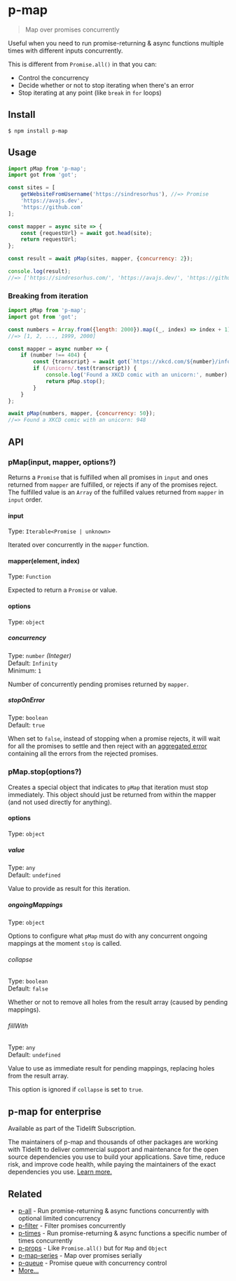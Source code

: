 # p-map

> Map over promises concurrently

Useful when you need to run promise-returning & async functions multiple times with different inputs concurrently.

This is different from `Promise.all()` in that you can:

* Control the concurrency
* Decide whether or not to stop iterating when there's an error
* Stop iterating at any point (like `break` in `for` loops)

## Install

```
$ npm install p-map
```

## Usage

```js
import pMap from 'p-map';
import got from 'got';

const sites = [
	getWebsiteFromUsername('https://sindresorhus'), //=> Promise
	'https://avajs.dev',
	'https://github.com'
];

const mapper = async site => {
	const {requestUrl} = await got.head(site);
	return requestUrl;
};

const result = await pMap(sites, mapper, {concurrency: 2});

console.log(result);
//=> ['https://sindresorhus.com/', 'https://avajs.dev/', 'https://github.com/']
```

### Breaking from iteration

```js
import pMap from 'p-map';
import got from 'got';

const numbers = Array.from({length: 2000}).map((_, index) => index + 1);
//=> [1, 2, ..., 1999, 2000]

const mapper = async number => {
	if (number !== 404) {
		const {transcript} = await got(`https://xkcd.com/${number}/info.0.json`).json();
		if (/unicorn/.test(transcript)) {
			console.log('Found a XKCD comic with an unicorn:', number);
			return pMap.stop();
		}
	}
};

await pMap(numbers, mapper, {concurrency: 50});
//=> Found a XKCD comic with an unicorn: 948
```

## API

### pMap(input, mapper, options?)

Returns a `Promise` that is fulfilled when all promises in `input` and ones returned from `mapper` are fulfilled, or rejects if any of the promises reject. The fulfilled value is an `Array` of the fulfilled values returned from `mapper` in `input` order.

#### input

Type: `Iterable<Promise | unknown>`

Iterated over concurrently in the `mapper` function.

#### mapper(element, index)

Type: `Function`

Expected to return a `Promise` or value.

#### options

Type: `object`

##### concurrency

Type: `number` *(Integer)*\
Default: `Infinity`\
Minimum: `1`

Number of concurrently pending promises returned by `mapper`.

##### stopOnError

Type: `boolean`\
Default: `true`

When set to `false`, instead of stopping when a promise rejects, it will wait for all the promises to settle and then reject with an [aggregated error](https://github.com/sindresorhus/aggregate-error) containing all the errors from the rejected promises.

### pMap.stop(options?)

Creates a special object that indicates to `pMap` that iteration must stop immediately. This object should just be returned from within the mapper (and not used directly for anything).

#### options

Type: `object`

##### value

Type: `any`\
Default: `undefined`

Value to provide as result for this iteration.

##### ongoingMappings

Type: `object`

Options to configure what `pMap` must do with any concurrent ongoing mappings at the moment `stop` is called.

###### collapse

Type: `boolean`\
Default: `false`

Whether or not to remove all holes from the result array (caused by pending mappings).

###### fillWith

Type: `any`\
Default: `undefined`

Value to use as immediate result for pending mappings, replacing holes from the result array.

This option is ignored if `collapse` is set to `true`.


## p-map for enterprise

Available as part of the Tidelift Subscription.

The maintainers of p-map and thousands of other packages are working with Tidelift to deliver commercial support and maintenance for the open source dependencies you use to build your applications. Save time, reduce risk, and improve code health, while paying the maintainers of the exact dependencies you use. [Learn more.](https://tidelift.com/subscription/pkg/npm-p-map?utm_source=npm-p-map&utm_medium=referral&utm_campaign=enterprise&utm_term=repo)

## Related

- [p-all](https://github.com/sindresorhus/p-all) - Run promise-returning & async functions concurrently with optional limited concurrency
- [p-filter](https://github.com/sindresorhus/p-filter) - Filter promises concurrently
- [p-times](https://github.com/sindresorhus/p-times) - Run promise-returning & async functions a specific number of times concurrently
- [p-props](https://github.com/sindresorhus/p-props) - Like `Promise.all()` but for `Map` and `Object`
- [p-map-series](https://github.com/sindresorhus/p-map-series) - Map over promises serially
- [p-queue](https://github.com/sindresorhus/p-queue) - Promise queue with concurrency control
- [More…](https://github.com/sindresorhus/promise-fun)
